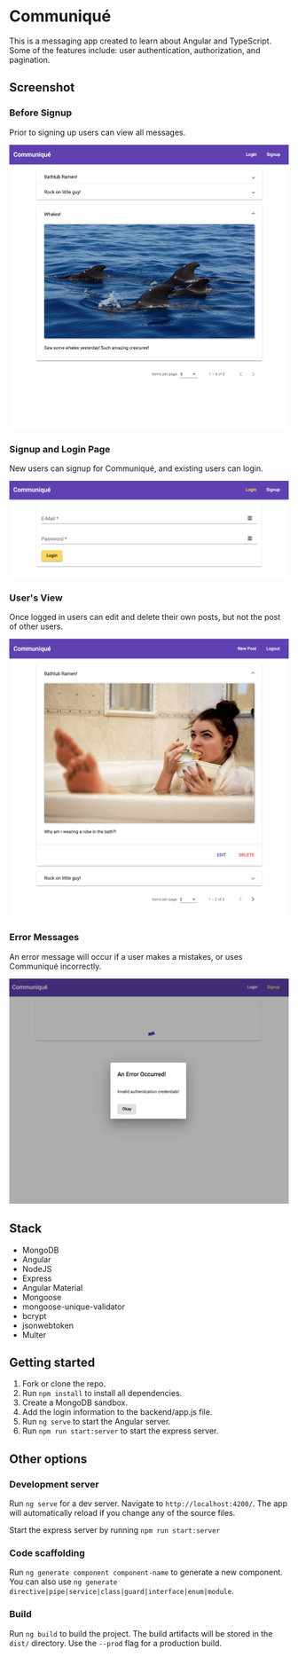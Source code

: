 # Communiqué

This is a messaging app created to learn about Angular and TypeScript. Some of the features include: user authentication, authorization, and pagination.

## Screenshot

### Before Signup

Prior to signing up users can view all messages.

!["Prior to signing up users can view all messages"](https://github.com/Lizzyfemme/communique/blob/master/screenshots/prior-to-signup.png)

### Signup and Login Page

New users can signup for Communiqué, and existing users can login.

!["Signup and login page"](https://github.com/Lizzyfemme/communique/blob/master/screenshots/singup-and-login.png)

### User's View

Once logged in users can edit and delete their own posts, but not the post of other users.

!["Edit and Delete buttons visable on posts"](https://github.com/Lizzyfemme/communique/blob/master/screenshots/user-view.png)

### Error Messages

An error message will occur if a user makes a mistakes, or uses Communiqué incorrectly.

!["Error Message popup"](https://github.com/Lizzyfemme/communique/blob/master/screenshots/error.png)

## Stack

- MongoDB
- Angular
- NodeJS
- Express
- Angular Material
- Mongoose
- mongoose-unique-validator
- bcrypt
- jsonwebtoken
- Multer

## Getting started

1. Fork or clone the repo.
2. Run `npm install` to install all dependencies.
3. Create a MongoDB sandbox.
4. Add the login information to the backend/app.js file.
5. Run `ng serve` to start the Angular server.
6. Run `npm run start:server` to start the express server.

## Other options

### Development server

Run `ng serve` for a dev server. Navigate to `http://localhost:4200/`. The app will automatically reload if you change any of the source files.

Start the express server by running `npm run start:server`

### Code scaffolding

Run `ng generate component component-name` to generate a new component. You can also use `ng generate directive|pipe|service|class|guard|interface|enum|module`.

### Build

Run `ng build` to build the project. The build artifacts will be stored in the `dist/` directory. Use the `--prod` flag for a production build.
